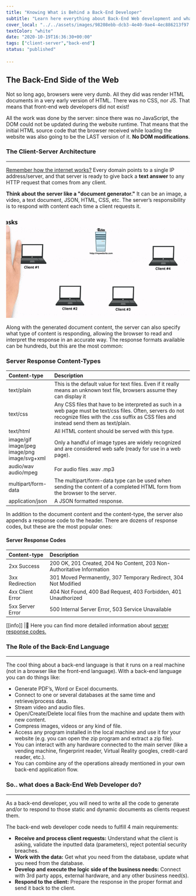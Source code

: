 ```yaml
---
title: "Knowing What is Behind a Back-End Developer"
subtitle: "Learn here everything about Back-End Web development and what it takes to become Back-End developer"
cover_local: "../../assets/images/98208ebb-dcb3-4e40-9ae4-4ec886213f97.jpeg"
textColor: "white"
date: "2020-10-19T16:36:30+00:00"
tags: ["client-server","back-end"]
status: "published"

---
```


## The Back-End Side of the Web

Not so long ago, browsers were very dumb.  All they did was render HTML documents in a very early version of HTML.  There was no CSS, nor JS.  That means that front-end web developers did not exist!

All the work was done by the server: since there was no JavaScript, the DOM could not be updated during the website runtime.  That means that the initial HTML source code that the browser received while loading the website was also going to be the LAST version of it.  **No DOM modifications**.

### The Client-Server Architecture
***

[Remember how the internet works?](https://www.youtube.com/watch?v=UiBT3Kj8KBM)  Every domain points to a single IP address/server, and that server is ready to give back a **text answer** to any HTTP request that comes from any client.

**Think about the server like a "document generator."**  It can be an image, a video, a text document, JSON, HTML, CSS, etc.  The server’s responsibility is to respond with content each time a client requests it.

![backend developer](../../assets/images/2c0000ef-2907-43cb-80ed-2ba4f194b83e.gif)

Along with the generated document content, the server can also specify what type of content is responding, allowing the browser to read and interpret the response in an accurate way.  The response formats available can be hundreds, but this are the most common:

### Server Response Content-Types

|**Content-type**   |**Description**   |
|:------------------|:-----------------|
|text/plain          |This is the default value for text files.  Even if it really means an unknown text file, browsers assume they can display it     |
|text/css      |Any CSS files that have to be interpreted as such in a web page must be text/css files.  Often, servers do not recognize files with the .css suffix as CSS files and instead send them as text/plain.      |
|text/html        |All HTML content should be served with this type.     |
|image/gif<br>image/jpeg<br>image/png<br>image/svg+xml     |Only a handful of image types are widely recognized and are considered web safe (ready for use in a web page).    |
|audio/wav<br>audio/mpeg     |For audio files .wav .mp3    |
|multipart/form-data     |The multipart/form-data type can be used when sending the content of a completed HTML form from the browser to the server.    |
|application/json     |A JSON formatted response.     |

In addition to the document content and the content-type, the server also appends a response code to the header.  There are dozens of response codes, but these are the most popular ones:

#### Server Response Codes

|**Content-type**   |**Description**   |
|:------------------|:-----------------|
|2xx Success      |200 OK, 201 Created, 204 No Content, 203 Non-Authoritative Information    |
|3xx Redirection    |301 Moved Permanently, 307 Temporary Redirect, 304 Not Modified    |
|4xx Client Error    |404 Not Found, 400 Bad Request, 403 Forbidden, 401 Unauthorized    |
|5xx Server Error     |500 Internal Server Error, 503 Service Unavailable    |


[[info]]
|:link: Here you can find more detailed information about [server response codes.](https://www.restapitutorial.com/httpstatuscodes.html)

### The Role of the Back-End Language
***

The cool thing about a back-end language is that it runs on a real machine (not in a browser like the front-end language).  With a back-end language you can do things like:

+ Generate PDF’s, Word or Excel documents.
+ Connect to one or several databases at the same time and retrieve/process data.
+ Stream video and audio files.
+ Open/Create/Delete local files from the machine and update them with new content.
+ Compress images, videos or any kind of file.
+ Access any program installed in the local machine and use it for your website (e.g. you can open the zip program and extract a zip file).
+ You can interact with any hardware connected to the main server (like a vending machine, fingerprint reader, Virtual Reality googles, credit-card reader, etc.).
+ You can combine any of the operations already mentioned in your own back-end application flow.
  
###  So.. what does a Back-End Web Developer do?
***

As a back-end developer, you will need to write all the code to generate and/or to respond to those static and dynamic documents as clients request them.

The back-end web developer code needs to fulfill 4 main requirements:

+ **Receive and process client requests:**  Understand what the client is asking, validate the inputted data (parameters), reject potential security breaches.
+ **Work with the data:**  Get what you need from the database, update what you need from the database.
+ **Develop and execute the logic side of the business needs:**  Connect with 3rd party apps, external hardware, and any other business need(s).
+ **Respond to the client:**  Prepare the response in the proper format and send it back to the client.




